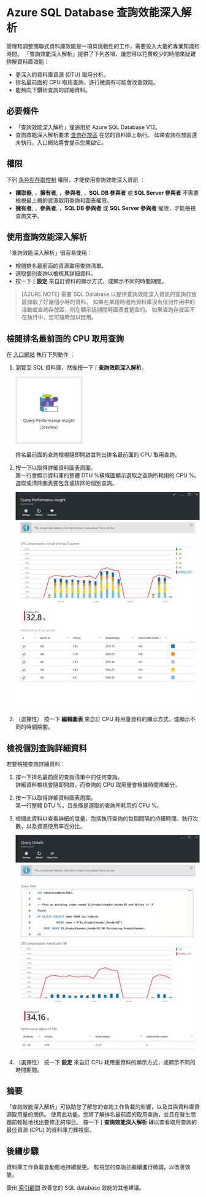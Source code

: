 <properties 
   pageTitle="Azure SQL Database 查詢效能深入解析" 
   description="查詢效能監視可識別 Azure SQL Database 的大部分 CPU 取用的查詢。" 
   services="sql-database" 
   documentationCenter="" 
   authors="stevestein" 
   manager="jeffreyg" 
   editor="monicar"/>

<tags
   ms.service="sql-database"
   ms.devlang="na"
   ms.topic="article"
   ms.tgt_pltfrm="na"
   ms.workload="data-management" 
   ms.date="12/02/2015"
   ms.author="sstein"/>

# Azure SQL Database 查詢效能深入解析


管理和調整關聯式資料庫效能是一項具挑戰性的工作，需要投入大量的專業知識和時間。 「查詢效能深入解析」提供了下列各項，讓您得以花費較少的時間來疑難排解資料庫效能：

- 更深入的資料庫資源 (DTU) 取用分析。 
- 排名最前面的 CPU 取用查詢，進行微調有可能會改善效能。 
- 能夠向下鑽研查詢的詳細資料。
​

## 必要條件

- 「查詢效能深入解析」僅適用於 Azure SQL Database V12。
- 查詢效能深入解析要求 [查詢存放區](https://msdn.microsoft.com/library/dn817826.aspx) 在您的資料庫上執行。 如果查詢存放區還未執行，入口網站將會提示您開啟它。

 
## 權限

下列 [角色型存取控制](role-based-access-control-configure.md) 權限，才能使用查詢效能深入資訊 ︰ 

- **讀取器**, ，**擁有者**, ，**參與者**, ，**SQL DB 參與者** 或 **SQL Server 參與者** 不需要檢視最上層的資源取用查詢和圖表權限。 
- **擁有者**, ，**參與者**, ，**SQL DB 參與者** 或 **SQL Server 參與者** 權限，才能檢視查詢文字。



## 使用查詢效能深入解析

「查詢效能深入解析」很容易使用︰

- 檢閱排名最前面的資源取用查詢清單。 
- 選取個別查詢以檢視其詳細資料。
- 按一下 [ **設定** 來自訂資料的顯示方式，或顯示不同的時間期間。



> [AZURE.NOTE] 需要 SQL Database 以提供查詢效能深入資訊的查詢存放區擷取了好幾個小時的資料。 如果在某段時間內資料庫沒有任何作用中的活動或查詢存放區，則在顯示該期間時圖表會是空的。 如果查詢存放區不在執行中，您可隨時加以啟用。   



## 檢閱排名最前面的 CPU 取用查詢

在 [入口網站](https://portal.azure.com) 執行下列動作 ︰

1. 瀏覽至 SQL 資料庫，然後按一下 [ **查詢效能深入解析**。 

    ![查詢效能深入解析][1]

    排名最前面的查詢檢視隨即開啟並列出排名最前面的 CPU 取用查詢。

1. 按一下以取得詳細資料圖表周圍。<br>第一行會顯示資料庫的整體 DTU %橫條圖顯示選取之查詢所耗用的 CPU %。 選取或清除圖表要包含或排除的個別查詢。

    ![排名最前面的查詢][2]

1. （選擇性） 按一下 **編輯圖表** 來自訂 CPU 耗用量資料的顯示方式，或顯示不同的時間期間。

## 檢視個別查詢詳細資料

若要檢視查詢詳細資料︰

1. 按一下排名最前面的查詢清單中的任何查詢。<br>詳細資料檢視會隨即開啟，而查詢的 CPU 取用量會根據時間來細分。
3. 按一下以取得詳細資料圖表周圍。<br>第一行整體 DTU %，且長條是選取的查詢所耗用的 CPU %。
4. 檢閱此資料以查看詳細的度量，包括執行查詢的每個間隔的持續時間、執行次數，以及資源使用率百分比。
    
    ![查詢詳細資料][3]

1. （選擇性） 按一下 **設定** 來自訂 CPU 耗用量資料的顯示方式，或顯示不同的時間期間。




## 摘要

「查詢效能深入解析」可協助您了解您的查詢工作負載的影響，以及其與資料庫資源取用量的關係。 使用此功能，您將了解排名最前面的取用查詢，並且在發生問題前輕鬆地找出要修正的項目。 按一下 [ **查詢效能深入解析** 磚以查看取用查詢的最佳資源 (CPU) 的資料庫刀鋒視窗。 




## 後續步驟

資料庫工作負載會動態地持續變更。 監視您的查詢並繼續進行微調，以改善效能。 

簽出 [索引顧問](sql-database-index-advisor.md) 改善您的 SQL database 效能的其他建議。

<!--Image references-->
[1]: ./media/sql-database-query-performance/tile.png
[2]: ./media/sql-database-query-performance/top-queries.png
[3]: ./media/sql-database-query-performance/query-details.png





